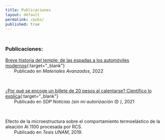 ```yaml
---
title: Publicaciones
layout: default
permalink: /pubs/
published: true
---
```


<hr style="height:8px; visibility:hidden;" />

### Publicaciones:

[Breve historia del temple: de las espadas a los automóviles modernos](https://www.iim.unam.mx/MA/36){:target="_blank"}  
&nbsp;&nbsp;&nbsp;&nbsp;&nbsp;&nbsp; Publicado en _Materiales Avanzados_, 2022

<br>



[¿Por qué se encoge un billete de 20 pesos al calentarse? Científico lo explica](https://www.sdpnoticias.com/estilo-de-vida/por-que-se-encoge-un-billete-de-20-pesos-al-calentarse-cientifico-lo-explica/){:target="_blank"}  
&nbsp;&nbsp;&nbsp;&nbsp;&nbsp;&nbsp; Publicado en _SDP Noticias (sin mi autorización_ :angry: _)_, 2021

<br>

Efecto de la microestructura sobre el comportamiento termoelástico de la aleación Al 1100 procesada por RCS.  
&nbsp;&nbsp;&nbsp;&nbsp;&nbsp;&nbsp; Publicado en _Tesis UNAM_, 2019. 


<br>
